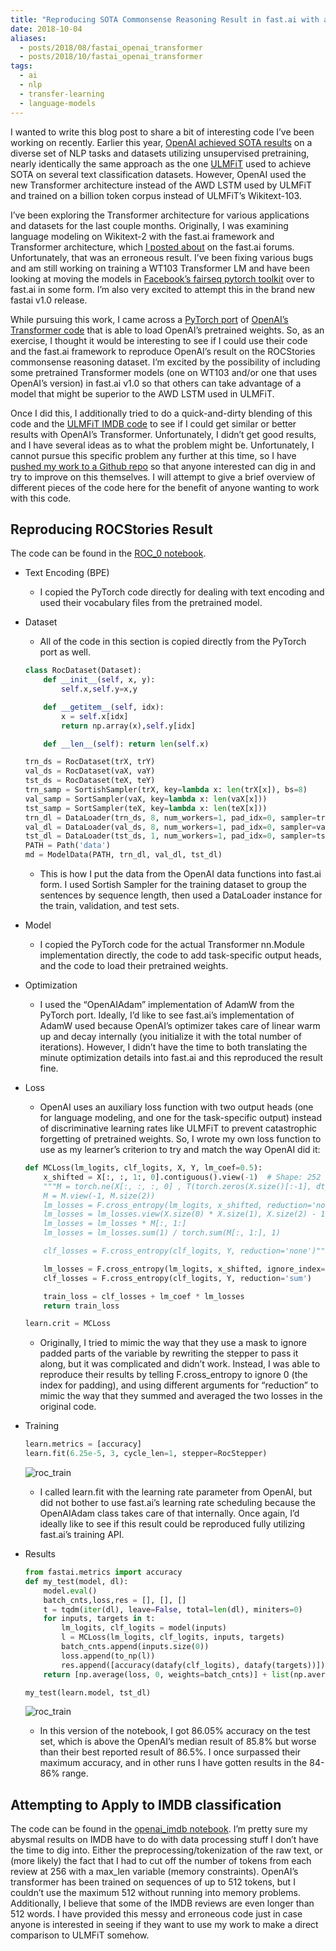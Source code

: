 ```yaml
---
title: "Reproducing SOTA Commonsense Reasoning Result in fast.ai with a OpenAI's Pretrained Transformer Language Model"
date: 2018-10-04
aliases:
  - posts/2018/08/fastai_openai_transformer
  - posts/2018/10/fastai_openai_transformer
tags:
  - ai
  - nlp
  - transfer-learning
  - language-models
---
```


I wanted to write this blog post to share a bit of interesting code I’ve been working on recently. Earlier this year, [OpenAI achieved SOTA results](https://blog.openai.com/language-unsupervised/) on a diverse set of NLP tasks and datasets utilizing unsupervised pretraining, nearly identically the same approach as the one [ULMFiT](https://arxiv.org/abs/1801.06146) used to achieve SOTA on several text classification datasets. However, OpenAI used the new Transformer architecture instead of the AWD LSTM used by ULMFiT and trained on a billion token corpus instead of ULMFiT’s Wikitext-103.

I’ve been exploring the Transformer architecture for various applications and datasets for the last couple months. Originally, I was examining language modeling on Wikitext-2 with the fast.ai framework and Transformer architecture, which [I posted about](http://forums.fast.ai/t/implemented-a-transformer-wikitext2-language-model-with-superior-results-to-recent-awd-lstm-fastai-implementation/19559) on the fast.ai forums. Unfortunately, that was an erroneous result. I’ve been fixing various bugs and am still working on training a WT103 Transformer LM and have been looking at moving the models in [Facebook’s fairseq pytorch toolkit](https://github.com/pytorch/fairseq) over to fast.ai in some form. I’m also very excited to attempt this in the brand new fastai v1.0 release.

While pursuing this work, I came across a [PyTorch port](https://github.com/huggingface/pytorch-openai-transformer-lm) of [OpenAI’s Transformer code](https://github.com/openai/finetune-transformer-lm) that is able to load OpenAI’s pretrained weights. So, as an exercise, I thought it would be interesting to see if I could use their code and the fast.ai framework to reproduce OpenAI’s result on the ROCStories commonsense reasoning dataset. I’m excited by the possibility of including some pretrained Transformer models (one on WT103 and/or one that uses OpenAI’s version) in fast.ai v1.0 so that others can take advantage of a model that might be superior to the AWD LSTM used in ULMFiT.

Once I did this, I additionally tried to do a quick-and-dirty blending of this code and the [ULMFiT IMDB code](http://nlp.fast.ai/category/classification.html) to see if I could get similar or better results with OpenAI’s Transformer. Unfortunately, I didn’t get good results, and I have several ideas as to what the problem might be. Unfortunately, I cannot pursue this specific problem any further at this time, so I have [pushed my work to a Github repo](https://github.com/jbkjr/fastai-openai-finetune) so that anyone interested can dig in and try to improve on this themselves. I will attempt to give a brief overview of different pieces of the code here for the benefit of anyone wanting to work with this code.

## Reproducing ROCStories Result

The code can be found in the [ROC_0 notebook](https://github.com/jbkjr/fastai-openai-finetune/blob/master/ROCStories/ROC_0.ipynb).

- Text Encoding (BPE)
  - I copied the PyTorch code directly for dealing with text encoding and used their vocabulary files from the pretrained model.
- Dataset
  - All of the code in this section is copied directly from the PyTorch port as well.

  ```python
  class RocDataset(Dataset):
      def __init__(self, x, y):
          self.x,self.y=x,y

      def __getitem__(self, idx):
          x = self.x[idx]
          return np.array(x),self.y[idx]

      def __len__(self): return len(self.x)

  trn_ds = RocDataset(trX, trY)
  val_ds = RocDataset(vaX, vaY)
  tst_ds = RocDataset(teX, teY)
  trn_samp = SortishSampler(trX, key=lambda x: len(trX[x]), bs=8)
  val_samp = SortSampler(vaX, key=lambda x: len(vaX[x]))
  tst_samp = SortSampler(teX, key=lambda x: len(teX[x]))
  trn_dl = DataLoader(trn_ds, 8, num_workers=1, pad_idx=0, sampler=trn_samp)
  val_dl = DataLoader(val_ds, 8, num_workers=1, pad_idx=0, sampler=val_samp)
  tst_dl = DataLoader(tst_ds, 1, num_workers=1, pad_idx=0, sampler=tst_samp)
  PATH = Path('data')
  md = ModelData(PATH, trn_dl, val_dl, tst_dl)
  ```

  - This is how I put the data from the OpenAI data functions into fast.ai form. I used Sortish Sampler for the training dataset to group the sentences by sequence length, then used a DataLoader instance for the train, validation, and test sets.

- Model
  - I copied the PyTorch code for the actual Transformer nn.Module implementation directly, the code to add task-specific output heads, and the code to load their pretrained weights.
- Optimization
  - I used the “OpenAIAdam” implementation of AdamW from the PyTorch port. Ideally, I’d like to see fast.ai’s implementation of AdamW used because OpenAI’s optimizer takes care of linear warm up and decay internally (you initialize it with the total number of iterations). However, I didn’t have the time to both translating the minute optimization details into fast.ai and this reproduced the result fine.
- Loss
  - OpenAI uses an auxiliary loss function with two output heads (one for language modeling, and one for the task-specific output) instead of discriminative learning rates like ULMFiT to prevent catastrophic forgetting of pretrained weights. So, I wrote my own loss function to use as my learner’s criterion to try and match the way OpenAI did it:

  ```python
  def MCLoss(lm_logits, clf_logits, X, Y, lm_coef=0.5):
      x_shifted = X[:, :, 1:, 0].contiguous().view(-1)  # Shape: 252
      """M = torch.ne(X[:, :, :, 0] , T(torch.zeros(X.size()[:-1], dtype=torch.long))).to(torch.float)
      M = M.view(-1, M.size(2))
      lm_losses = F.cross_entropy(lm_logits, x_shifted, reduction='none')
      lm_losses = lm_losses.view(X.size(0) * X.size(1), X.size(2) - 1)
      lm_losses = lm_losses * M[:, 1:]
      lm_losses = lm_losses.sum(1) / torch.sum(M[:, 1:], 1)

      clf_losses = F.cross_entropy(clf_logits, Y, reduction='none')"""

      lm_losses = F.cross_entropy(lm_logits, x_shifted, ignore_index=0, reduction='elementwise_mean')
      clf_losses = F.cross_entropy(clf_logits, Y, reduction='sum')

      train_loss = clf_losses + lm_coef * lm_losses
      return train_loss
  ```

  ```python
  learn.crit = MCLoss
  ```

  - Originally, I tried to mimic the way that they use a mask to ignore padded parts of the variable by rewriting the stepper to pass it along, but it was complicated and didn’t work. Instead, I was able to reproduce their results by telling F.cross_entropy to ignore 0 (the index for padding), and using different arguments for “reduction” to mimic the way that they summed and averaged the two losses in the original code.

- Training

  ```python
  learn.metrics = [accuracy]
  learn.fit(6.25e-5, 3, cycle_len=1, stepper=RocStepper)
  ```

  ![roc_train](/images/rocstories.png)
  - I called learn.fit with the learning rate parameter from OpenAI, but did not bother to use fast.ai’s learning rate scheduling because the OpenAIAdam class takes care of that internally. Once again, I’d ideally like to see if this result could be reproduced fully utilizing fast.ai’s training API.

- Results

  ```python
  from fastai.metrics import accuracy
  def my_test(model, dl):
      model.eval()
      batch_cnts,loss,res = [], [], []
      t = tqdm(iter(dl), leave=False, total=len(dl), miniters=0)
      for inputs, targets in t:
          lm_logits, clf_logits = model(inputs)
          l = MCLoss(lm_logits, clf_logits, inputs, targets)
          batch_cnts.append(inputs.size(0))
          loss.append(to_np(l))
          res.append([accuracy(datafy(clf_logits), datafy(targets))])
      return [np.average(loss, 0, weights=batch_cnts)] + list(np.average(np.stack(res), 0, weights=batch_cnts))
  ```

  ```python
  my_test(learn.model, tst_dl)
  ```

  ![roc_train](/images/rocstories_results.png)
  - In this version of the notebook, I got 86.05% accuracy on the test set, which is above the OpenAI’s median result of 85.8% but worse than their best reported result of 86.5%. I once surpassed their maximum accuracy, and in other runs I have gotten results in the 84-86% range.

## Attempting to Apply to IMDB classification

The code can be found in the [openai_imdb notebook](https://github.com/jbkjr/fastai-openai-finetune/blob/master/imdb/openai_imdb.ipynb).
I’m pretty sure my abysmal results on IMDB have to do with data processing stuff I don’t have the time to dig into. Either the preprocessing/tokenization of the raw text, or (more likely) the fact that I had to cut off the number of tokens from each review at 256 with a max_len variable (memory constraints). OpenAI’s transformer has been trained on sequences of up to 512 tokens, but I couldn’t use the maximum 512 without running into memory problems. Additionally, I believe that some of the IMDB reviews are even longer than 512 words. I have provided this messy and erroneous code just in case anyone is interested in seeing if they want to use my work to make a direct comparison to ULMFiT somehow.
